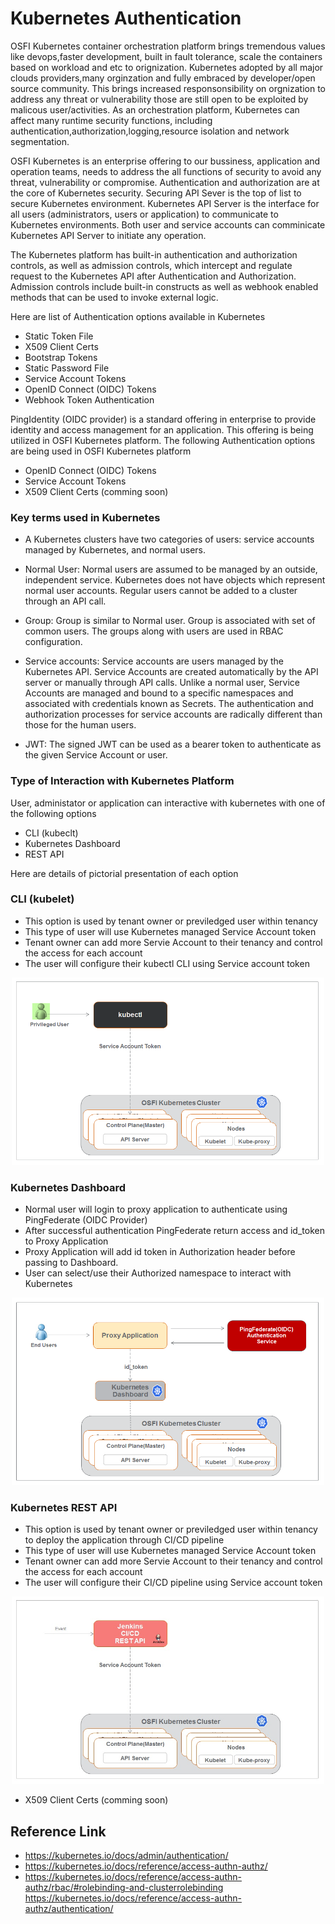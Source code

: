# Kubernetes Authentication 
OSFI Kubernetes container orchestration platform brings tremendous values like devops,faster development, built in fault tolerance, 
scale the containers based on workload and etc to orignization. Kubernetes adopted by all major clouds providers,many orginzation 
and fully embraced by developer/open source community. This brings increased responsonsibility on orgnization to address any threat or vulnerability those are still open to be exploited by malicous user/activities. As an orchestration platform, Kubernetes can affect many runtime security functions, including authentication,authorization,logging,resource isolation and network segmentation.

OSFI Kubernetes is an enterprise offering to our bussiness, application and operation teams, needs to address the all functions 
of security to avoid any threat, vulnerability or compromise.
Authentication and authorization are at the core of Kubernetes security. Securing API Sever is the top of list to secure Kubernetes
environment. Kubernetes API Server is the interface for all users (administrators, users or application) to communicate to 
Kubernetes environments. Both user and service accounts can comminicate Kubernetes API Server to initiate any operation.

The Kubernetes platform has built-in authentication and authorization controls, as well as admission controls, which intercept 
and regulate request to the Kubernetes API after Authentication and Authorization. Admission controls include built-in 
constructs as well as webhook enabled methods that can be used to invoke external logic.

Here are list of Authentication options available in Kubernetes
* Static Token File
* X509 Client Certs
* Bootstrap Tokens
* Static Password File
* Service Account Tokens
* OpenID Connect (OIDC) Tokens
* Webhook Token Authentication

PingIdentity (OIDC provider) is a standard offering in enterprise to provide identity and access management for an application. This offering is being utilized in OSFI Kubernetes platform. The following Authentication options are being used in OSFI Kubernetes platform
* OpenID Connect (OIDC) Tokens
* Service Account Tokens
* X509 Client Certs (comming soon)

### Key terms used in Kubernetes
* A Kubernetes clusters have two categories of users: service accounts managed by Kubernetes, and normal users.

* Normal User: Normal users are assumed to be managed by an outside, independent service. Kubernetes does not have objects which represent normal user accounts. Regular users cannot be added to a cluster through an API call.

* Group: Group is similar to Normal user. Group is associated with set of common users. The groups along with users are used in RBAC configuration.

* Service accounts: Service accounts are users managed by the Kubernetes API. Service Accounts are created automatically by the API server or manually through API calls. Unlike a normal user, Service Accounts are managed and bound to a specific namespaces and associated with credentials known as Secrets. The authentication and authorization processes for service accounts are radically different than those for the human users.

* JWT: The signed JWT can be used as a bearer token to authenticate as the given Service Account or user. 

### Type of Interaction with Kubernetes Platform
User, administator or application can interactive with kubernetes with one of the following options
* CLI (kubeclt)
* Kubernetes Dashboard
* REST API

Here are details of pictorial presentation of each option

### CLI (kubelet)
* This option is used by tenant owner or previledged user within tenancy
* This type of user will use Kubernetes managed Service Account token
* Tenant owner can add more Servie Account to their tenancy and control the access for each account
* The user will configure their kubectl CLI using Service account token

<p align="center">
  <img src="../images/cli-access.png" width="500" height="300"/>
</p>

### Kubernetes Dashboard
* Normal user will login to proxy application to authenticate using PingFederate (OIDC Provider)
* After successful authentication PingFederate return access and id_token to Proxy Application
* Proxy Application will add id token in Authorization header before passing to Dashboard.
* User can select/use their Authorized namespace to interact with Kubernetes

<p align="center">
  <img src="../images/dashboard-access.png" width="500" height="300"/>
</p>

### Kubernetes REST API
* This option is used by tenant owner or previledged user within tenancy to deploy the application through CI/CD pipeline
* This type of user will use Kubernetes managed Service Account token
* Tenant owner can add more Servie Account to their tenancy and control the access for each account
* The user will configure their CI/CD pipeline using Service account token

<p align="center">
  <img src="../images/rest-api-access.png" width="500" height="300"/>
</p>

* X509 Client Certs (comming soon) 


## Reference Link
* https://kubernetes.io/docs/admin/authentication/
* https://kubernetes.io/docs/reference/access-authn-authz/
* https://kubernetes.io/docs/reference/access-authn-authz/rbac/#rolebinding-and-clusterrolebinding
https://kubernetes.io/docs/reference/access-authn-authz/authentication/
